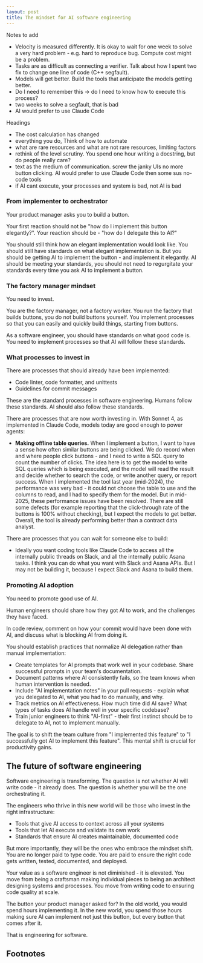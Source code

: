 ```yaml
---
layout: post
title: The mindset for AI software engineering
---
```



Notes to add
- Velocity is measured differently. It is okay to wait for one week to solve a very hard problem - e.g. hard to reproduce bug. Compute cost might be a problem.
- Tasks are as difficult as connecting a verifier. Talk about how I spent two fix to change one line of code (C++ segfault).
- Models will get better. Build the tools that anticipate the models getting better.
- Do I need to remember this -> do I need to know how to execute this process?
- two weeks to solve a segfault, that is bad
- AI would prefer to use Claude Code


Headings
- The cost calculation has changed
- everything you do, Think of how to automate
- what are rare resources and what are not rare resources, limiting factors
- rethink of the level scrutiny. You spend one hour writing a docstring, but do people really care?
- text as the medium of communication. screw the janky UIs no more button clicking. AI would prefer to use Claude Code then some sus no-code tools
- if AI cant execute, your processes and system is bad, not AI is bad


### From implementer to orchestrator

Your product manager asks you to build a button.

Your first reaction should not be "how do I implement this button elegantly?". Your reaction should be - "how do I delegate this to AI?"

You should still think how an elegant implementation would look like. You should still have standards on what elegant implementation is.
But you should be getting AI to implement the button - and implement it elegantly.
AI should be meeting your standards, you should not need to regurgitate your standards every time you ask AI to implement a button.

### The factory manager mindset

You need to invest.

You are the factory manager, not a factory worker.
You run the factory that builds buttons, you do not build buttons yourself.
You implement processes so that you can easily and quickly build things, starting from buttons.

As a software engineer, you should have standards on what good code is.
You need to implement processes so that AI will follow these standards.

### What processes to invest in

There are processes that should already have been implemented:
- Code linter, code formatter, and unittests
- Guidelines for commit messages

These are the standard processes in software engineering. Humans follow these standards. AI should also follow these standards.

There are processes that are now worth investing in. With Sonnet 4, as implemented in Claude Code, models today are good enough to power agents:

- **Making offline table queries.** When I implement a button, I want to have a sense how often similar buttons are being clicked.
    We do record when and where people click buttons - and I need to write a SQL query to count the number of clicks.
    The idea here is to get the model to write SQL queries which is being executed, and the model will read the result and decide whether to search the code, or write another query, or report success.
    When I implemented the tool last year (mid-2024), the performance was very bad - it could not choose the table to use and the columns to read, and I had to specify them for the model.
    But in mid-2025, these performance issues have been resolved.
    There are still some defects (for example reporting that the click-through rate of the buttons is 100% without checking), but I expect the models to get better.
    Overall, the tool is already performing better than a contract data analyst.

There are processes that you can wait for someone else to build:
- Ideally you want coding tools like Claude Code to access all the internally public threads on Slack, and all the internally public Asana tasks.
    I think you can do what you want with Slack and Asana APIs.
    But I may not be building it, because I expect Slack and Asana to build them.

### Promoting AI adoption

You need to promote good use of AI.

Human engineers should share how they got AI to work, and the challenges they have faced.

In code review, comment on how your commit would have been done with AI, and discuss what is blocking AI from doing it.

You should establish practices that normalize AI delegation rather than manual implementation:

- Create templates for AI prompts that work well in your codebase. Share successful prompts in your team's documentation.
- Document patterns where AI consistently fails, so the team knows when human intervention is needed.
- Include "AI implementation notes" in your pull requests - explain what you delegated to AI, what you had to do manually, and why.
- Track metrics on AI effectiveness. How much time did AI save? What types of tasks does AI handle well in your specific codebase?
- Train junior engineers to think "AI-first" - their first instinct should be to delegate to AI, not to implement manually.

The goal is to shift the team culture from "I implemented this feature" to "I successfully got AI to implement this feature". This mental shift is crucial for productivity gains.


## The future of software engineering

Software engineering is transforming. The question is not whether AI will write code - it already does. The question is whether you will be the one orchestrating it.

The engineers who thrive in this new world will be those who invest in the right infrastructure:
- Tools that give AI access to context across all your systems
- Tools that let AI execute and validate its own work
- Standards that ensure AI creates maintainable, documented code

But more importantly, they will be the ones who embrace the mindset shift. You are no longer paid to type code. You are paid to ensure the right code gets written, tested, documented, and deployed.

Your value as a software engineer is not diminished - it is elevated. You move from being a craftsman making individual pieces to being an architect designing systems and processes. You move from writing code to ensuring code quality at scale.

The button your product manager asked for? In the old world, you would spend hours implementing it. In the new world, you spend those hours making sure AI can implement not just this button, but every button that comes after it.

That is engineering for software.


## Footnotes
